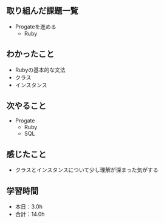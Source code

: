 ## 取り組んだ課題一覧
- Progateを進める
  - Ruby
## わかったこと
- Rubyの基本的な文法
- クラス
- インスタンス
## 次やること
- Progate 
  - Ruby
  - SQL
## 感じたこと
- クラスとインスタンスについて少し理解が深まった気がする
## 学習時間
- 本日：3.0h
- 合計：14.0h